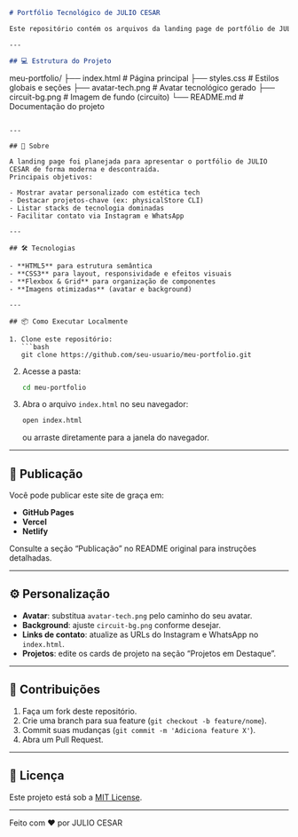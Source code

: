 
```markdown
# Portfólio Tecnológico de JULIO CESAR

Este repositório contém os arquivos da landing page de portfólio de JULIO CESAR, desenvolvida em HTML e CSS, com tema tecnológico e avatar personalizado.

---

## 💻 Estrutura do Projeto

```

meu-portfolio/
├── index.html           # Página principal
├── styles.css           # Estilos globais e seções
├── avatar-tech.png      # Avatar tecnológico gerado
├── circuit-bg.png       # Imagem de fundo (circuito)
└── README.md            # Documentação do projeto

````

---

## 🎯 Sobre

A landing page foi planejada para apresentar o portfólio de JULIO CESAR de forma moderna e descontraída.  
Principais objetivos:

- Mostrar avatar personalizado com estética tech  
- Destacar projetos-chave (ex: physicalStore CLI)  
- Listar stacks de tecnologia dominadas  
- Facilitar contato via Instagram e WhatsApp  

---

## 🛠️ Tecnologias

- **HTML5** para estrutura semântica  
- **CSS3** para layout, responsividade e efeitos visuais  
- **Flexbox & Grid** para organização de componentes  
- **Imagens otimizadas** (avatar e background)  

---

## 📦 Como Executar Localmente

1. Clone este repositório:
   ```bash
   git clone https://github.com/seu-usuario/meu-portfolio.git
````

2. Acesse a pasta:

   ```bash
   cd meu-portfolio
   ```
3. Abra o arquivo `index.html` no seu navegador:

   ```bash
   open index.html
   ```

   ou arraste diretamente para a janela do navegador.

---

## 🚀 Publicação

Você pode publicar este site de graça em:

* **GitHub Pages**
* **Vercel**
* **Netlify**

Consulte a seção “Publicação” no README original para instruções detalhadas.

---

## ⚙️ Personalização

* **Avatar**: substitua `avatar-tech.png` pelo caminho do seu avatar.
* **Background**: ajuste `circuit-bg.png` conforme desejar.
* **Links de contato**: atualize as URLs do Instagram e WhatsApp no `index.html`.
* **Projetos**: edite os cards de projeto na seção “Projetos em Destaque”.

---

## 🤝 Contribuições

1. Faça um fork deste repositório.
2. Crie uma branch para sua feature (`git checkout -b feature/nome`).
3. Commit suas mudanças (`git commit -m 'Adiciona feature X'`).
4. Abra um Pull Request.

---

## 📝 Licença

Este projeto está sob a [MIT License](LICENSE).

---

Feito com ❤️ por JULIO CESAR

```
```
